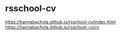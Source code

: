 # rsschool-cv
https://hannabachyla.github.io/rsschool-cv/index.html
https://hannabachyla.github.io/rsschool-cv/cv
